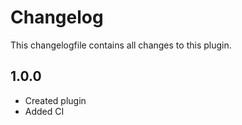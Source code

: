 # Changelog

This changelogfile contains all changes to this plugin.

## 1.0.0

- Created plugin 
- Added CI